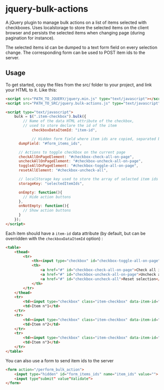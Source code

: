 jquery-bulk-actions
===================

A jQuery plugin to manage bulk actions on a list of items selected with checkboxes. Uses localstorage to store the selected items on the client browser and persists the selected items when changing page (during pagination for instance).

The selected items id can be dumped to a text form field on every selection change. The corresponding form can be used to POST item ids to the server.

Usage
-----

To get started, copy the files from the src/ folder to your project, and link your HTML to it. Like this:

``` html
<script src="PATH_TO_JQUERY/jquery.min.js" type="text/javascript"></script>
<script src="PATH_TO_SRC/jquery.bulk-actions.js" type="text/javascript"></script>

<script type="text/javascript">
    bulk = $(".item-checkbox").bulk({
    	// Name of the data HTML attribute of the checkbox, 
    	// used to store declare the id of the item
 			checkboxDataItemId: "item-id",

 			// Hidden form field where item ids are copied, separated by a comma
      dumpField: "#form_items_ids",

      // Actions to toggle checkbox on the current page
      checkAllOnPageElement: "#checkbox-check-all-on-page",
      uncheckAllOnPageElement: "#checkbox-uncheck-all-on-page",
      toggleAllOnPageElement: "#checkbox-toggle-all-on-page",
      resetAllElement: "#checkbox-uncheck-all",

      // localStorage key used to store the array of selected item ids 
      storageKey: "selectedItemIds",

      onEmpty: function(){
        // Hide action buttons
      },
      onNotEmpty: function(){
        // Show action buttons
      }
    });
</script>
```

Each item should have a ``item-id`` data attribute (by default, but can be overridden with the ``checkboxDataItemId`` option) :

``` html
<table>
	<thead>
		<tr>
			<th><input type="checkbox" id="checkbox-toggle-all-on-page"/></th>
			<th>
				<a href="#" id="checkbox-check-all-on-page">Check all items on this page</a> | 
				<a href="#" id="checkbox-uncheck-all-on-page">Uncheck all items on this page</a> |
				<a href="#" id="checkbox-uncheck-all">Reset selection</a> |
			</th>
		</tr>
	</thead>
	<tr>
		<td><input type="checkbox" class="item-checkbox" data-item-id="56879" /></td>
		<td>Item n°1</td>
	</tr>
	<tr>
		<td><input type="checkbox" class="item-checkbox" data-item-id="568789" /></td>
		<td>Item n°2</td>
	</tr>
	<tr>
		<td><input type="checkbox" class="item-checkbox" data-item-id="568789" /></td>
		<td>Item n°3</td>
	</tr>
</table>	
```

You can also use a form to send item ids to the server

``` html
<form action="/perform_bulk_action">
	<input type="hidden" id="form_items_ids" name="item_ids" value="">
	<input type"submit" value"Validate">
</form>
```